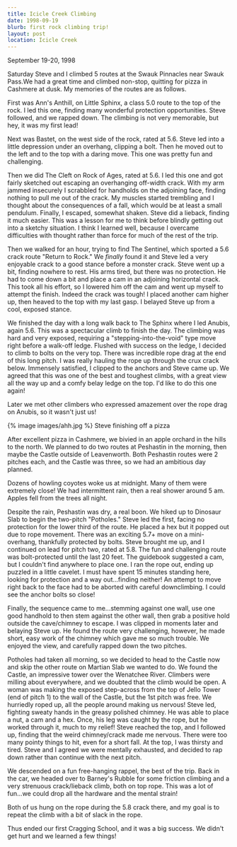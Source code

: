 ```yaml
---
title: Icicle Creek Climbing
date: 1998-09-19
blurb: first rock climbing trip!
layout: post
location: Icicle Creek
---
```


September 19-20, 1998

Saturday Steve and I climbed 5 routes at the Swauk Pinnacles near Swauk Pass.We
had a great time and climbed non-stop, quitting for pizza in Cashmere at dusk.
My memories of the routes are as follows.



First was Ann's Anthill, on Little Sphinx, a class 5.0 route to the top of the
rock.  I led this one, finding many wonderful protection opportunities.  Steve
followed, and we rapped down.  The climbing is not very memorable, but hey, it
was my first lead!



Next was Bastet, on the west side of the rock, rated at 5.6.  Steve led into a
little depression under an overhang, clipping a bolt.  Then he moved out to the
left and to the top with a daring move.  This one was pretty fun and
challenging.



Then we did The Cleft on Rock of Ages, rated at 5.6.  I led this one and got
fairly sketched out escaping an overhanging off-width crack.  With my arm jammed
insecurely I scrabbled for handholds on the adjoining face, finding nothing to
pull me out of the crack.  My muscles started trembling and I thought about the
consequences of a fall, which would be at least a small pendulum.  Finally, I
escaped, somewhat shaken.  Steve did a lieback, finding it much easier.  This
was a lesson for me to think before blindly getting out into a sketchy
situation.  I think I learned well, because I overcame difficulties with thought
rather than force for much of the rest of the trip.



Then we walked for an hour, trying to find The Sentinel, which sported a 5.6
crack route "Return to Rock."  We *finally* found it and Steve led a very
enjoyable crack to a good stance before a monster crack.  Steve went up a bit,
finding nowhere to rest.  His arms tired, but there was no protection.  He had
to come down a bit and place a cam in an adjoining horizontal crack.  This took
all his effort, so I lowered him off the cam and went up myself to attempt the
finish.  Indeed the crack was tough!  I placed another cam higher up, then
heaved to the top with my last gasp.  I belayed Steve up from a cool, exposed
stance.



We finished the day with a long walk back to The Sphinx where I led Anubis,
again 5.6.  This was a spectacular climb to finish the day.  The climbing was
hard and very exposed, requiring a "stepping-into-the-void" type move right
before a walk-off ledge.  Flushed with success on the ledge, I decided to climb
to bolts on the very top.  There was incredible rope drag at the end of this
long pitch.  I was really hauling the rope up through the crux crack below.
Immensely satisfied, I clipped to the anchors and Steve came up.  We agreed that
this was one of the best and toughest climbs, with a great view all the way up
and a comfy belay ledge on the top.  I'd like to do this one again!



Later we met other climbers who expressed amazement over the rope
drag on Anubis, so it wasn't just us!



{% image images/ahh.jpg %}
Steve finishing off a pizza


After excellent pizza in Cashmere, we bivied in an apple orchard in
the hills to the north.  We planned to do two routes at Peshastin
in the morning, then maybe the Castle outside of Leavenworth.
Both Peshastin routes were 2 pitches each, and the Castle was three,
so we had an ambitious day planned.



Dozens of howling coyotes woke us at midnight.  Many of them were
extremely close!  We had intermittent rain, then a real shower
around 5 am.  Apples fell from the trees all night.



Despite the rain, Peshastin was dry, a real boon.  We hiked up to Dinosaur Slab
to begin the two-pitch "Potholes."  Steve led the first, facing no protection
for the lower third of the route.  He placed a hex but it popped out due to rope
movement.  There was an exciting 5.7+ move on a mini-overhang, thankfully
protected by bolts.  Steve brought me up, and I continued on lead for pitch two,
rated at 5.8.  The fun and challenging route was bolt-protected until the last
20 feet.  The guidebook suggested a cam, but I couldn't find anywhere to place
one.  I ran the rope out, ending up puzzled in a little cavelet.  I must have
spent 15 minutes standing here, looking for protection and a way out...finding
neither!  An attempt to move right back to the face had to be aborted with
careful downclimbing.  I could see the anchor bolts so close!



Finally, the sequence came to me...stemming against one wall, use
one good handhold to then stem against the other wall, then grab a
positive hold outside the cave/chimney to escape.  I was clipped in
moments later and belaying Steve up.  He found the route very challenging,
however, he made short, easy
work of the chimney which gave me so much trouble.  We enjoyed the
view, and carefully rapped down the two pitches.



Potholes had taken all morning, so we decided to head to the Castle now and skip
the other route on Martian Slab we wanted to do.  We found the Castle, an
impressive tower over the Wenatchee River.  Climbers were milling about
everywhere, and we doubted that the climb would be open.  A woman was making the
exposed step-across from the top of Jello Tower (end of pitch 1) to the wall of
the Castle, but the 1st pitch was free.  We hurriedly roped up, all the people
around making us nervous!  Steve led, fighting sweaty hands in the greasy
polished chimney.  He was able to place a nut, a cam and a hex.  Once, his leg
was caught by the rope, but he worked through it, much to my relief!  Steve
reached the top, and I followed up, finding that the weird chimney/crack made me
nervous.  There were too many pointy things to hit, even for a short fall.  At
the top, I was thirsty and tired.  Steve and I agreed we were mentally
exhausted, and decided to rap down rather than continue with the next pitch.



We descended on a fun free-hanging rappel, the best of the trip.
Back in the car, we headed over to Barney's Rubble for some friction
climbing and a very strenuous crack/lieback climb, both on top rope.  This
was a lot of fun...we could drop all the hardware and the mental
strain!  



Both of us hung on the rope during the 5.8 crack there, and my goal
is to repeat the climb with a bit of slack in the rope.



Thus ended our first Cragging School, and it was a 
big success. We didn't get hurt and we learned a few things!


